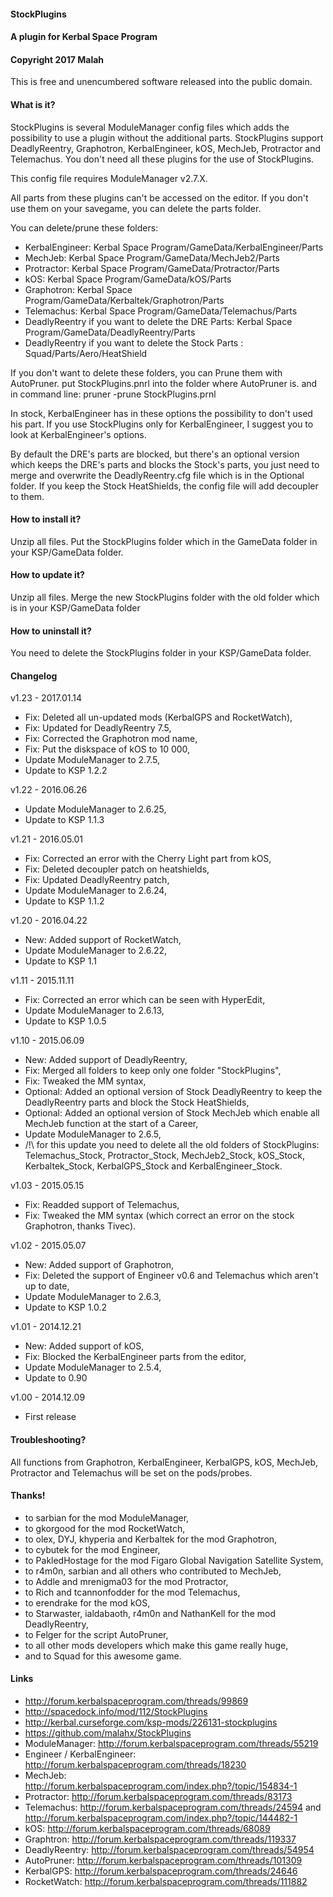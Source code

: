 #### StockPlugins
#### A plugin for Kerbal Space Program
#### Copyright 2017 Malah

This is free and unencumbered software released into the public domain.


#### What is it?

StockPlugins is several ModuleManager config files which adds the possibility to use a plugin without the additional parts.
StockPlugins support DeadlyReentry, Graphotron, KerbalEngineer, kOS, MechJeb, Protractor and Telemachus.
You don't need all these plugins for the use of StockPlugins.

This config file requires ModuleManager v2.7.X.

All parts from these plugins can't be accessed on the editor. If you don't use them on your savegame, you can delete the parts folder.

You can delete/prune these folders:
* KerbalEngineer: Kerbal Space Program/GameData/KerbalEngineer/Parts
* MechJeb: Kerbal Space Program/GameData/MechJeb2/Parts
* Protractor: Kerbal Space Program/GameData/Protractor/Parts
* kOS: Kerbal Space Program/GameData/kOS/Parts
* Graphotron: Kerbal Space Program/GameData/Kerbaltek/Graphotron/Parts
* Telemachus: Kerbal Space Program/GameData/Telemachus/Parts
* DeadlyReentry if you want to delete the DRE Parts: Kerbal Space Program/GameData/DeadlyReentry/Parts
* DeadlyReentry if you want to delete the Stock Parts : Squad/Parts/Aero/HeatShield

If you don't want to delete these folders, you can Prune them with AutoPruner.
put StockPlugins.pnrl into the folder where AutoPruner is.
and in command line: pruner -prune StockPlugins.prnl

In stock, KerbalEngineer has in these options the possibility to don't used his part. If you use StockPlugins only for KerbalEngineer, I suggest you to look at KerbalEngineer's options.

By default the DRE's parts are blocked, but there's an optional version which keeps the DRE's parts and blocks the Stock's parts, you just need to merge and overwrite the DeadlyReentry.cfg file which is in the Optional folder.
If you keep the Stock HeatShields, the config file will add decoupler to them.

#### How to install it?

Unzip all files. Put the StockPlugins folder which in the GameData folder in your KSP/GameData folder.

#### How to update it?

Unzip all files. Merge the new StockPlugins folder with the old folder which is in your KSP/GameData folder

#### How to uninstall it?

You need to delete the StockPlugins folder in your KSP/GameData folder.

#### Changelog

v1.23 - 2017.01.14
* Fix: Deleted all un-updated mods (KerbalGPS and RocketWatch),
* Fix: Updated for DeadlyReentry 7.5,
* Fix: Corrected the Graphotron mod name,
* Fix: Put the diskspace of kOS to 10 000,
* Update ModuleManager to 2.7.5,
* Update to KSP 1.2.2

v1.22 - 2016.06.26
* Update ModuleManager to 2.6.25,
* Update to KSP 1.1.3

v1.21 - 2016.05.01
* Fix: Corrected an error with the Cherry Light part from kOS,
* Fix: Deleted decoupler patch on heatshields,
* Fix: Updated DeadlyReentry patch,
* Update ModuleManager to 2.6.24,
* Update to KSP 1.1.2

v1.20 - 2016.04.22
* New: Added support of RocketWatch,
* Update ModuleManager to 2.6.22,
* Update to KSP 1.1

v1.11 - 2015.11.11
* Fix: Corrected an error which can be seen with HyperEdit,
* Update ModuleManager to 2.6.13,
* Update to KSP 1.0.5

v1.10 - 2015.06.09
* New: Added support of DeadlyReentry,
* Fix: Merged all folders to keep only one folder "StockPlugins",
* Fix: Tweaked the MM syntax,
* Optional: Added an optional version of Stock DeadlyReentry to keep the DeadlyReentry parts and block the Stock HeatShields,
* Optional: Added an optional version of Stock MechJeb which enable all MechJeb function at the start of a Career,
* Update ModuleManager to 2.6.5,
* /!\ for this update you need to delete all the old folders of StockPlugins: Telemachus_Stock, Protractor_Stock, MechJeb2_Stock, kOS_Stock, Kerbaltek_Stock, KerbalGPS_Stock and KerbalEngineer_Stock.

v1.03 - 2015.05.15
* Fix: Readded support of Telemachus,
* Fix: Tweaked the MM syntax (which correct an error on the stock Graphotron, thanks Tivec).

v1.02 - 2015.05.07
* New: Added support of Graphotron,
* Fix: Deleted the support of Engineer v0.6 and Telemachus which aren't up to date,
* Update ModuleManager to 2.6.3,
* Update to KSP 1.0.2

v1.01 - 2014.12.21
* New: Added support of kOS,
* Fix: Blocked the KerbalEngineer parts from the editor,
* Update ModuleManager to 2.5.4,
* Update to 0.90

v1.00 - 2014.12.09
* First release

#### Troubleshooting?

All functions from Graphotron, KerbalEngineer, KerbalGPS, kOS, MechJeb, Protractor and Telemachus will be set on the pods/probes.

#### Thanks!

* to sarbian for the mod ModuleManager,
* to gkorgood for the mod RocketWatch,
* to olex, DYJ, khyperia and Kerbaltek for the mod Graphotron,
* to cybutek for the mod Engineer,
* to PakledHostage for the mod Figaro Global Navigation Satellite System,
* to r4m0n, sarbian and all others who contributed to MechJeb,
* to Addle and mrenigma03 for the mod Protractor,
* to Rich and tcannonfodder for the mod Telemachus,
* to erendrake for the mod kOS,
* to Starwaster, ialdabaoth, r4m0n and NathanKell for the mod DeadlyReentry,
* to Felger for the script AutoPruner,
* to all other mods developers which make this game really huge,
* and to Squad for this awesome game.

#### Links

* http://forum.kerbalspaceprogram.com/threads/99869
* http://spacedock.info/mod/112/StockPlugins
* http://kerbal.curseforge.com/ksp-mods/226131-stockplugins
* https://github.com/malahx/StockPlugins
* ModuleManager: http://forum.kerbalspaceprogram.com/threads/55219
* Engineer / KerbalEngineer: http://forum.kerbalspaceprogram.com/threads/18230
* MechJeb: http://forum.kerbalspaceprogram.com/index.php?/topic/154834-1
* Protractor: http://forum.kerbalspaceprogram.com/threads/83173
* Telemachus: http://forum.kerbalspaceprogram.com/threads/24594 and http://forum.kerbalspaceprogram.com/index.php?/topic/144482-1
* kOS: http://forum.kerbalspaceprogram.com/threads/68089
* Graphtron: http://forum.kerbalspaceprogram.com/threads/119337
* DeadlyReentry: http://forum.kerbalspaceprogram.com/threads/54954
* AutoPruner: http://forum.kerbalspaceprogram.com/threads/101309
* KerbalGPS: http://forum.kerbalspaceprogram.com/threads/24646
* RocketWatch: http://forum.kerbalspaceprogram.com/threads/111882
